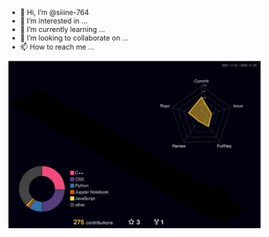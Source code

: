 - 👋 Hi, I’m @siiine-764
- 👀 I’m interested in ...
- 🌱 I’m currently learning ...
- 💞️ I’m looking to collaborate on ...
- 📫 How to reach me ...

<!---
siiine-764/siiine-764 is a ✨ special ✨ repository because its `README.md` (this file) appears on your GitHub profile.
You can click the Preview link to take a look at your changes.
--->

<img src="https://raw.githubusercontent.com/denvitko/denvitko/main/profile-3d-contrib/profile-night-rainbow.svg" />


